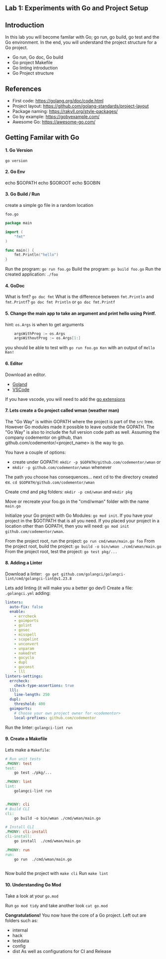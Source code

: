 ## Lab 1: Experiments with Go and Project Setup

## Introduction
In this lab you will become familar with Go; go run, go build, go test and the Go environment.  In the end, you will understand the project structure for a Go project. 

* Go run, Go doc, Go build
* Go project Makefile
* Go linting introduction
* Go Project structure

## References

* First code: https://golang.org/doc/code.html
* Project layout:  https://github.com/golang-standards/project-layout
* Package naming:  https://rakyll.org/style-packages/
* Go by example: https://gobyexample.com/
* Awesome Go:  https://awesome-go.com/

## Getting Familar with Go

#### 1. Go Version
`go version`

#### 2. Go Env

echo $GOPATH
echo $GOROOT
echo $GOBIN

#### 3. Go Build / Run

create a simple go file in a random location

`foo.go`
```go
package main

import (
	"fmt"
)

func main() {
	fmt.Println("hello")
}
```

Run the program:  `go run foo.go`
Build the program: `go build foo.go`
Run the created application: `./foo`

#### 4. GoDoc
What is fmt?  `go doc fmt`
What is the difference between `fmt.Println` and `fmt.Printf`?  `go doc fmt Println` or `go doc fmt.Printf`

#### 5. Change the main app to take an argument and print hello using Printf.

hint:  `os.Args` is when to get arguments
```go
    argsWithProg := os.Args
    argsWithoutProg := os.Args[1:]
```

you should be able to test with `go run foo.go Ken` with an output of `Hello Ken!`

#### 6. Editor

Download an editor.
* [Goland](https://www.jetbrains.com/go/)
* [VSCode](https://code.visualstudio.com/)

If you have vscode, you will need to add the [go extensions](https://code.visualstudio.com/docs/languages/go)

#### 7. Lets create a Go project called wman (weather man)

The "Go Way" is within GOPATH where the project is part of the `src` tree.  However Go modules made it possible to leave outside the GOPATH.  The "Go Way" is also to include the full version code path as well.  Assuming the company codementor on github, than github.com/codementor/<project_name> is the way to go.

You have a couple of options:
* create under GOPATH: `mkdir -p $GOPATH/github.com/codementor/wman` or
* `mkdir -p github.com/codementor/wman` whenever

The path you choose has consequences... 
next cd to the directory created ex. `cd $GOPATH/github.com/codementor/wman` 

Create cmd and pkg folders:  `mkdir -p cmd/wman` and `mkdir pkg`

Move or recreate your foo.go in the "cmd/wman" folder with the name `main.go`

Initialize your Go project with Go Modules:  `go mod init`.  If you have your project in the $GOTPATH that is all you need.  If you placed your project in a location other than GOPATH, then you will need: `go mod init github.com/codementor/wman`.

From the project root, run the project:  `go run cmd/wman/main.go foo`
From the project root, build the project: `go build -o bin/wman ./cmd/wman/main.go`
From the project root, test the project: `go test pkg/...`

#### 8. Adding a Linter

Download a linter:  ` go get github.com/golangci/golangci-lint/cmd/golangci-lint@v1.23.8`

Lets add linting (it will make you a better go dev!)
Create a file: `.golangci.yml` adding:
```yaml
linters:
  auto-fix: false
  enable:
    - errcheck
    - goimports
    - golint
    - gosec
    - misspell
    - scopelint
    - unconvert
    - unparam
    - nakedret
    - gocyclo
    - dupl
    - goconst
    - lll
linters-settings:
  errcheck:
    check-type-assertions: true
  lll:
    line-length: 250
  dupl:
    threshold: 400
  goimports:
    # Choose your own project owner for <codementor>
    local-prefixes: github.com/codementor
```

Run the linter: `golangci-lint run`

#### 9. Create a Makefile
Lets make a `Makefile`:
```makefile
# Run unit tests
.PHONY: test
test:
	go test ./pkg/... 

.PHONY: lint
lint:
	golangci-lint run


.PHONY: cli
# Build CLI
cli:
	go build -o bin/wman ./cmd/wman/main.go

# Install CLI
.PHONY: cli-install
cli-install:
	go install  ./cmd/wman/main.go

.PHONY: run
run:
	go run  ./cmd/wman/main.go
	
```

Now build the project with `make cli`
Run `make lint`

#### 10. Understanding Go Mod
Take a look at your `go.mod`

Run `go mod tidy` and take another look `cat go.mod`

**Congratulations!** You now have the core of a Go project.
Left out are folders such as:
* internal
* hack
* testdata
* config
* dist
As well as configurations for CI and Release